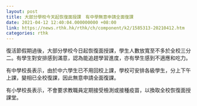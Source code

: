 ```yaml
---
layout: post
title: 大部分學校今天起恢復面授課　有中學無意申請全面復課
date: 2021-04-12 12:40:04.000000000 +08:00
link: https://news.rthk.hk/rthk/ch/component/k2/1585313-20210412.htm
categories: rthk
---
```


復活節假期過後，大部分學校今日起恢復面授課，學生人數放寬至不多於全校三分二。有學生對安排感到滿意，認為能追趕學習進度，亦有學生感到不適應和吃力。

有中學校長表示，由於中六學生已不用回校上課，學校可安排各級學生，分上下午上課，變相已全校復課，因此無意申請全面復課。

有小學校長表示，不會要求教職員定期接受檢測或接種疫苗，以換取全校恢復面授課堂。
